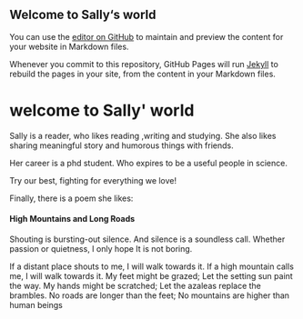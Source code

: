 ## Welcome to Sally‘s world

You can use the [editor on GitHub](https://github.com/Sally-ing/Sally-happyness/edit/gh-pages/index.md) to maintain and preview the content for your website in Markdown files.

Whenever you commit to this repository, GitHub Pages will run [Jekyll](https://jekyllrb.com/) to rebuild the pages in your site, from the content in your Markdown files.


# welcome to Sally' world

Sally is a reader, who likes reading ,writing and studying. She also likes sharing meaningful story and humorous things with friends.

Her career is a phd student. Who expires to be a useful people in science.

Try our best, fighting  for everything we love!

Finally, there is a poem she likes:

#### High Mountains and Long Roads

Shouting is bursting-out silence.
And silence is a soundless call.
Whether passion or quietness,
I only hope
It is not boring.

If a distant place shouts to me,
I will walk towards it.
If a high mountain calls me,
I will walk towards it.
My feet might be grazed;
Let the setting sun paint the way.
My hands might be scratched;
Let the azaleas replace the brambles.
No roads are longer than the feet;
No mountains are higher than human beings
